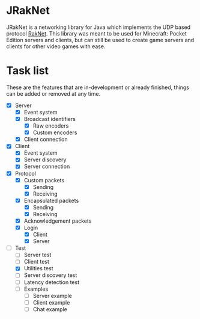 # JRakNet
JRakNet is a networking library for Java which implements the UDP based protocol [RakNet](https://github.com/OculusVR/RakNet).
This library was meant to be used for Minecraft: Pocket Edition servers and clients, but can still be used to create game servers
and clients for other video games with ease.

# Task list
These are the features that are in-development or already finished, things can be added or removed at any time.

- [x] Server
  - [x] Event system
  - [x] Broadcast identifiers
    - [x] Raw encoders
    - [x] Custom encoders
  - [x] Client connection
- [x] Client
  - [x] Event system
  - [x] Server discovery
  - [x] Server connection
- [x] Protocol
  - [x] Custom packets
    - [x] Sending
    - [x] Receiving
  - [x] Encapsulated packets
    - [x] Sending
    - [x] Receiving
  - [x] Acknowledgement packets
  - [x] Login
    - [x] Client
    - [x] Server
- [ ] Test
  - [ ] Server test
  - [ ] Client test
  - [x] Utilities test
  - [ ] Server discovery test
  - [ ] Latency detection test
  - [ ] Examples
    - [ ] Server example
    - [ ] Client example
    - [ ] Chat example
